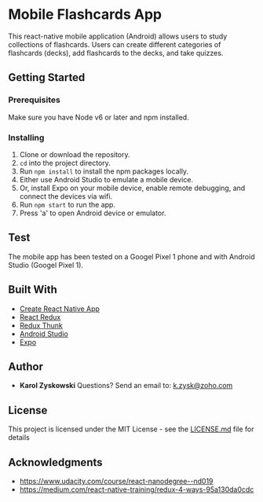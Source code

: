# Mobile Flashcards App

This react-native mobile application (Android) allows users to study collections of flashcards. Users can create different categories of flashcards (decks), add flashcards to the decks, and take quizzes.

## Getting Started

### Prerequisites

Make sure you have Node v6 or later and npm installed.

### Installing

1. Clone or download the repository.
2. `cd` into the project directory.
3. Run `npm install` to install the npm packages locally.
4. Either use Android Studio to emulate a mobile device.
5. Or, install Expo on your mobile device, enable remote debugging, and connect the devices via wifi.
4. Run `npm start` to run the app.
5. Press 'a' to open Android device or emulator.

## Test

The mobile app has been tested on a Googel Pixel 1 phone and with Android Studio (Googel Pixel 1).

## Built With

* [Create React Native App](https://github.com/react-community/create-react-native-app)
* [React Redux](https://github.com/reactjs/react-redux)
* [Redux Thunk](https://github.com/gaearon/redux-thunk)
* [Android Studio](https://developer.android.com/studio/index.html)
* [Expo](https://expo.io/)

## Author

* **Karol Zyskowski**
Questions? Send an email to: k.zysk@zoho.com

## License

This project is licensed under the MIT License - see the [LICENSE.md](LICENSE.md) file for details

## Acknowledgments

* https://www.udacity.com/course/react-nanodegree--nd019
* https://medium.com/react-native-training/redux-4-ways-95a130da0cdc